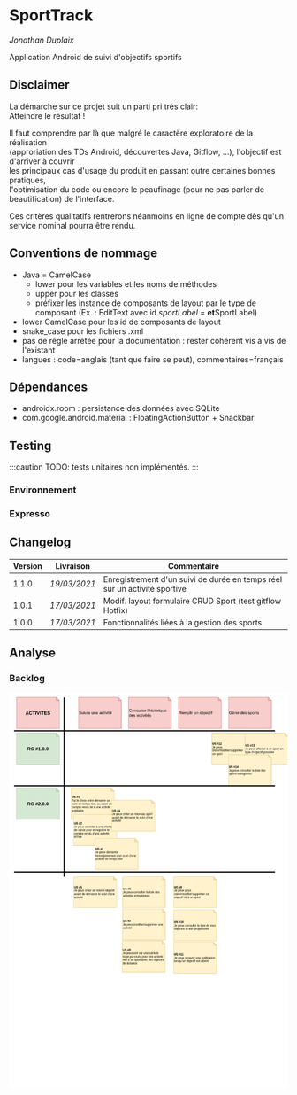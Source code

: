 # SportTrack
*Jonathan Duplaix*

Application Android de suivi d'objectifs sportifs

## Disclaimer
La démarche sur ce projet suit un parti pri très clair:  
Atteindre le résultat !  

Il faut comprendre par là que malgré le caractère exploratoire de la réalisation  
(approriation des TDs Android, découvertes Java, Gitflow, ...), l'objectif est d'arriver à couvrir  
les principaux cas d'usage du produit en passant outre certaines bonnes pratiques,  
l'optimisation du code ou encore le peaufinage (pour ne pas parler de beautification) de l'interface.  

Ces critères qualitatifs rentrerons néanmoins en ligne de compte dès qu'un service nominal pourra être rendu.


## Conventions de nommage
- Java = CamelCase
    - lower pour les variables et les noms de méthodes
    - upper pour les classes
    - préfixer les instance de composants de layout par le type de composant (Ex. : EditText avec id _sportLabel_ = **et**SportLabel)
- lower CamelCase pour les id de composants de layout
- snake_case pour les fichiers .xml
- pas de rêgle arrêtée pour la documentation : rester cohérent vis à vis de l'existant
- langues : code=anglais (tant que faire se peut), commentaires=français 


## Dépendances
- androidx.room : persistance des données avec SQLite
- com.google.android.material : FloatingActionButton + Snackbar

## Testing
:::caution
TODO: tests unitaires non implémentés.
:::
### Environnement
### Expresso

## Changelog
| Version | Livraison | Commentaire |
|-----|-----|-----|
| 1.1.0 | _19/03/2021_ | Enregistrement d'un suivi de durée en temps réel sur un activité sportive |
| 1.0.1 | _17/03/2021_ | Modif. layout formulaire CRUD Sport (test gitflow Hotfix) |
| 1.0.0 | _17/03/2021_ | Fonctionnalités liées à la  gestion des sports |


## Analyse
### Backlog
![backlog](/docs/backlog.png)
